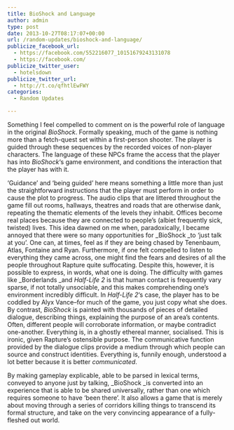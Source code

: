 ```yaml
---
title: BioShock and Language
author: admin
type: post
date: 2013-10-27T08:17:07+00:00
url: /random-updates/bioshock-and-language/
publicize_facebook_url:
  - https://facebook.com/552216077_10151679243131078
  - https://facebook.com/
publicize_twitter_user:
  - hotelsdown
publicize_twitter_url:
  - http://t.co/qfhtlEwFWY
categories:
  - Random Updates

---
```

Something I feel compelled to comment on is the powerful role of language in the original _BioShock_. Formally speaking, much of the game is nothing more than a fetch-quest set within a first-person shooter. The player is guided through these sequences by the recorded voices of non-player characters. The language of these NPCs frame the access that the player has into _BioShock_&#8216;s game environment, and conditions the interaction that the player has with it.

&#8216;Guidance&#8217; and &#8216;being guided&#8217; here means something a little more than just the straightforward instructions that the player must perform in order to cause the plot to progress. The audio clips that are littered throughout the game fill out rooms, hallways, theatres and roads that are otherwise dank, repeating the thematic elements of the levels they inhabit. Offices become real places because they are connected to people&#8217;s (albiet frequently sick, twisted) lives. This idea dawned on me when, paradoxically, I became annoyed that there were so many opportunities for _BioShock _to &#8216;just talk at you&#8217;. One can, at times, feel as if they are being chased by Tenenbaum, Atlas, Fontaine and Ryan. Furthermore, if one felt compelled to listen to everything they came across, one might find the fears and desires of all the people throughout Rapture quite suffocating. Despite this, however, it is possible to express, in words, what one is doing. The difficulty with games like _Borderlands _and _Half-Life 2_ is that human contact is frequently vary sparse, if not totally unsociable, and this makes comprehending one&#8217;s environment incredibly difficult. In _Half-Life 2_&#8216;s case, the player has to be coddled by Alyx Vance&#8211;for much of the game, you just copy what she does. By contrast, _BioShock_ is painted with thousands of pieces of detailed dialogue, describing things, explaining the purpose of an area&#8217;s contents. Often, different people will corroborate information, or maybe contradict one-another. Everything is, in a ghostly ethereal manner, socialised. This is ironic, given Rapture&#8217;s ostensible purpose. The communicative function provided by the dialogue clips provide a medium through which people can source and construct identities. Everything is, funnily enough, understood a lot better because it is better _communicated_.

By making gameplay explicable, able to be parsed in lexical terms, conveyed to anyone just by talking, _BioShock _is converted into an experience that is able to be shared universally, rather than one which requires someone to have &#8216;been there&#8217;. It also allows a game that is merely about moving through a series of corridors killing things to transcend its formal structure, and take on the very convincing appearance of a fully-fleshed out world.